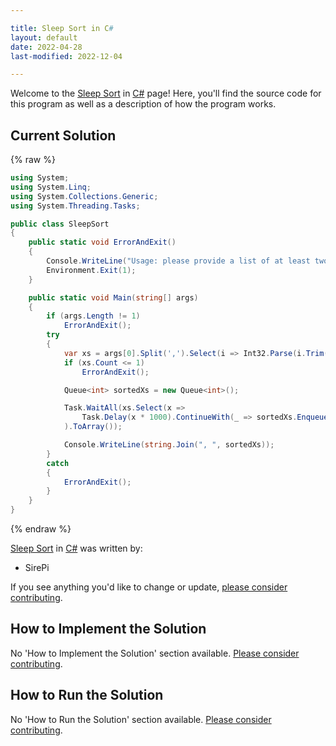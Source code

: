 ```yaml
---

title: Sleep Sort in C#
layout: default
date: 2022-04-28
last-modified: 2022-12-04

---
```


Welcome to the [Sleep Sort](https://sampleprograms.io/projects/sleep-sort) in [C#](https://sampleprograms.io/languages/c-sharp) page! Here, you'll find the source code for this program as well as a description of how the program works.

## Current Solution

{% raw %}

```c#
using System;
using System.Linq;
using System.Collections.Generic;
using System.Threading.Tasks;

public class SleepSort
{
    public static void ErrorAndExit()
    {
        Console.WriteLine("Usage: please provide a list of at least two integers to sort in the format \"1, 2, 3, 4, 5\"");
        Environment.Exit(1);
    }

    public static void Main(string[] args)
    {
        if (args.Length != 1)
            ErrorAndExit();
        try
        {
            var xs = args[0].Split(',').Select(i => Int32.Parse(i.Trim())).ToList();
            if (xs.Count <= 1)
                ErrorAndExit();

            Queue<int> sortedXs = new Queue<int>();

            Task.WaitAll(xs.Select(x =>
                Task.Delay(x * 1000).ContinueWith(_ => sortedXs.Enqueue(x))
            ).ToArray());

            Console.WriteLine(string.Join(", ", sortedXs));
        }
        catch
        {
            ErrorAndExit();
        }
    }
}
```

{% endraw %}

[Sleep Sort](https://sampleprograms.io/projects/sleep-sort) in [C#](https://sampleprograms.io/languages/c-sharp) was written by:

- SirePi

If you see anything you'd like to change or update, [please consider contributing](https://github.com/TheRenegadeCoder/sample-programs).

## How to Implement the Solution

No 'How to Implement the Solution' section available. [Please consider contributing](https://github.com/TheRenegadeCoder/sample-programs-website).

## How to Run the Solution

No 'How to Run the Solution' section available. [Please consider contributing](https://github.com/TheRenegadeCoder/sample-programs-website).